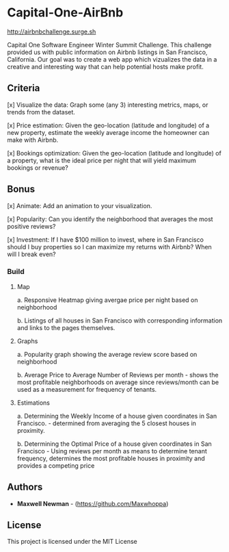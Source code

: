 # Capital-One-AirBnb
http://airbnbchallenge.surge.sh

Capital One Software Engineer Winter Summit Challenge. This challenge provided us with public information on Airbnb listings in San Francisco, California. Our goal was to create a web app which vizualizes the data in a creative and interesting way that can help potential hosts make profit.

## Criteria

[x] Visualize the data: Graph some (any 3) interesting metrics, maps, or trends from the dataset.

[x] Price estimation: Given the geo-location (latitude and longitude) of a new property, estimate the weekly average income the homeowner can make with Airbnb.

[x] Bookings optimization: Given the geo-location (latitude and longitude) of a property, what is the ideal price per night that will yield maximum bookings or revenue?

## Bonus

[x] Animate: Add an animation to your visualization.

[x] Popularity: Can you identify the neighborhood that averages the most positive reviews?

[x] Investment: If I have $100 million to invest, where in San Francisco should I buy properties so I can maximize my returns with Airbnb? When will I break even?

### Build

1. Map

	a. Responsive Heatmap giving avergae price per night based on neighborhood

	b. Listings of all houses in San Francisco with corresponding information and links to the pages themselves.

2. Graphs

	a. Popularity graph showing the average review score based on neighborhood

	b. Average Price to Average Number of Reviews per month - shows the most profitable neighborhoods on average since reviews/month can be used as a measurement for frequency of tenants.

3. Estimations

	a. Determining the Weekly Income of a house given coordinates in San Francisco. - determined from averaging the 5 closest houses in proximity.

	b. Determining the Optimal Price of a house given coordinates in San Francisco - Using reviews per month as means to determine tenant frequency, determines the most profitable houses in proximity and provides a competing price 

## Authors

* **Maxwell Newman** - (https://github.com/Maxwhoppa)

## License

This project is licensed under the MIT License


